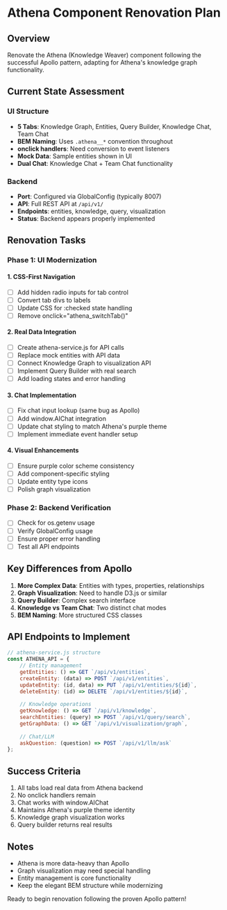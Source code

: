# Athena Component Renovation Plan

## Overview
Renovate the Athena (Knowledge Weaver) component following the successful Apollo pattern, adapting for Athena's knowledge graph functionality.

## Current State Assessment

### UI Structure
- **5 Tabs**: Knowledge Graph, Entities, Query Builder, Knowledge Chat, Team Chat
- **BEM Naming**: Uses `.athena__*` convention throughout
- **onclick handlers**: Need conversion to event listeners
- **Mock Data**: Sample entities shown in UI
- **Dual Chat**: Knowledge Chat + Team Chat functionality

### Backend
- **Port**: Configured via GlobalConfig (typically 8007)
- **API**: Full REST API at `/api/v1/`
- **Endpoints**: entities, knowledge, query, visualization
- **Status**: Backend appears properly implemented

## Renovation Tasks

### Phase 1: UI Modernization

#### 1. CSS-First Navigation
- [ ] Add hidden radio inputs for tab control
- [ ] Convert tab divs to labels
- [ ] Update CSS for :checked state handling
- [ ] Remove onclick="athena_switchTab()"

#### 2. Real Data Integration
- [ ] Create athena-service.js for API calls
- [ ] Replace mock entities with API data
- [ ] Connect Knowledge Graph to visualization API
- [ ] Implement Query Builder with real search
- [ ] Add loading states and error handling

#### 3. Chat Implementation
- [ ] Fix chat input lookup (same bug as Apollo)
- [ ] Add window.AIChat integration
- [ ] Update chat styling to match Athena's purple theme
- [ ] Implement immediate event handler setup

#### 4. Visual Enhancements
- [ ] Ensure purple color scheme consistency
- [ ] Add component-specific styling
- [ ] Update entity type icons
- [ ] Polish graph visualization

### Phase 2: Backend Verification
- [ ] Check for os.getenv usage
- [ ] Verify GlobalConfig usage
- [ ] Ensure proper error handling
- [ ] Test all API endpoints

## Key Differences from Apollo

1. **More Complex Data**: Entities with types, properties, relationships
2. **Graph Visualization**: Need to handle D3.js or similar
3. **Query Builder**: Complex search interface
4. **Knowledge vs Team Chat**: Two distinct chat modes
5. **BEM Naming**: More structured CSS classes

## API Endpoints to Implement

```javascript
// athena-service.js structure
const ATHENA_API = {
    // Entity management
    getEntities: () => GET `/api/v1/entities`,
    createEntity: (data) => POST `/api/v1/entities`,
    updateEntity: (id, data) => PUT `/api/v1/entities/${id}`,
    deleteEntity: (id) => DELETE `/api/v1/entities/${id}`,
    
    // Knowledge operations
    getKnowledge: () => GET `/api/v1/knowledge`,
    searchEntities: (query) => POST `/api/v1/query/search`,
    getGraphData: () => GET `/api/v1/visualization/graph`,
    
    // Chat/LLM
    askQuestion: (question) => POST `/api/v1/llm/ask`
};
```

## Success Criteria

1. All tabs load real data from Athena backend
2. No onclick handlers remain
3. Chat works with window.AIChat
4. Maintains Athena's purple theme identity
5. Knowledge graph visualization works
6. Query builder returns real results

## Notes

- Athena is more data-heavy than Apollo
- Graph visualization may need special handling
- Entity management is core functionality
- Keep the elegant BEM structure while modernizing

Ready to begin renovation following the proven Apollo pattern!
